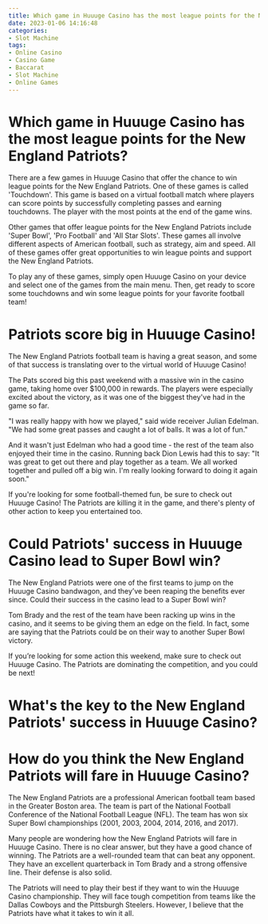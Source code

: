 ```yaml
---
title: Which game in Huuuge Casino has the most league points for the New England Patriots
date: 2023-01-06 14:16:48
categories:
- Slot Machine
tags:
- Online Casino
- Casino Game
- Baccarat
- Slot Machine
- Online Games
---
```



#  Which game in Huuuge Casino has the most league points for the New England Patriots?

There are a few games in Huuuge Casino that offer the chance to win league points for the New England Patriots. One of these games is called 'Touchdown'. This game is based on a virtual football match where players can score points by successfully completing passes and earning touchdowns. The player with the most points at the end of the game wins.

Other games that offer league points for the New England Patriots include 'Super Bowl', 'Pro Football' and 'All Star Slots'. These games all involve different aspects of American football, such as strategy, aim and speed. All of these games offer great opportunities to win league points and support the New England Patriots.

To play any of these games, simply open Huuuge Casino on your device and select one of the games from the main menu. Then, get ready to score some touchdowns and win some league points for your favorite football team!

#  Patriots score big in Huuuge Casino!

The New England Patriots football team is having a great season, and some of that success is translating over to the virtual world of Huuuge Casino!

The Pats scored big this past weekend with a massive win in the casino game, taking home over $100,000 in rewards. The players were especially excited about the victory, as it was one of the biggest they've had in the game so far.

"I was really happy with how we played," said wide receiver Julian Edelman. "We had some great passes and caught a lot of balls. It was a lot of fun."

And it wasn't just Edelman who had a good time - the rest of the team also enjoyed their time in the casino. Running back Dion Lewis had this to say: "It was great to get out there and play together as a team. We all worked together and pulled off a big win. I'm really looking forward to doing it again soon."

If you're looking for some football-themed fun, be sure to check out Huuuge Casino! The Patriots are killing it in the game, and there's plenty of other action to keep you entertained too.

#  Could Patriots' success in Huuuge Casino lead to Super Bowl win?

The New England Patriots were one of the first teams to jump on the Huuuge Casino bandwagon, and they’ve been reaping the benefits ever since. Could their success in the casino lead to a Super Bowl win?

Tom Brady and the rest of the team have been racking up wins in the casino, and it seems to be giving them an edge on the field. In fact, some are saying that the Patriots could be on their way to another Super Bowl victory.

If you’re looking for some action this weekend, make sure to check out Huuuge Casino. The Patriots are dominating the competition, and you could be next!

#  What's the key to the New England Patriots' success in Huuuge Casino?


#  How do you think the New England Patriots will fare in Huuuge Casino?

The New England Patriots are a professional American football team based in the Greater Boston area. The team is part of the National Football Conference of the National Football League (NFL). The team has won six Super Bowl championships (2001, 2003, 2004, 2014, 2016, and 2017).

Many people are wondering how the New England Patriots will fare in Huuuge Casino. There is no clear answer, but they have a good chance of winning. The Patriots are a well-rounded team that can beat any opponent. They have an excellent quarterback in Tom Brady and a strong offensive line. Their defense is also solid.

The Patriots will need to play their best if they want to win the Huuuge Casino championship. They will face tough competition from teams like the Dallas Cowboys and the Pittsburgh Steelers. However, I believe that the Patriots have what it takes to win it all.
